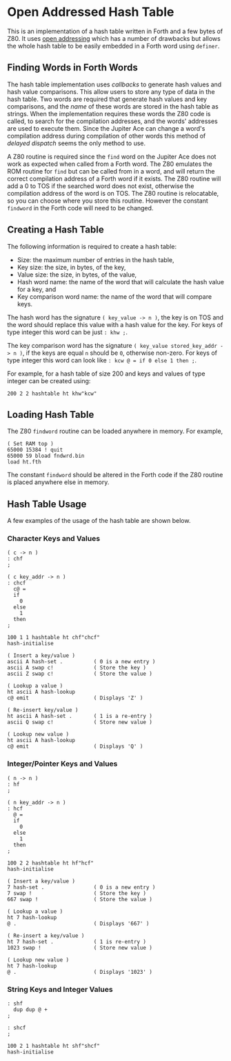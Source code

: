 # Open Addressed Hash Table
This is an implementation of a hash table written in Forth and a few bytes of Z80. It uses [open addressing](https://en.wikipedia.org/wiki/Open_addressing) which has a number of drawbacks but allows the whole hash table to be easily embedded in a Forth word using `definer`.

## Finding Words in Forth Words
The hash table implementation uses _callbacks_ to generate hash values and hash value comparisons. This allow users to store any type of data in the hash table. Two words are required that generate hash values and key comparisons, and the _name_ of these words are stored in the hash table as strings. When the implementation requires these words the Z80 code is called, to search for the compilation addresses, and the words' addresses are used to execute them. Since the Jupiter Ace can change a word's compilation address during compilation of other words this method of _delayed dispatch_ seems the only method to use. 

A Z80 routine is required since the `find` word on the Jupiter Ace does not work as expected when called from a Forth word. The Z80 emulates the ROM routine for `find` but can be called from in a word, and will return the correct compilation address of a Forth word if it exists. The Z80 routine will add a 0 to TOS if the searched word does not exist, otherwise the compilation address of the word is on TOS. The Z80 routine is relocatable, so you can choose where you store this routine. However the constant `findword` in the Forth code will need to be changed.

## Creating a Hash Table
The following information is required to create a hash table:
* Size: the maximum number of entries in the hash table,
* Key size: the size, in bytes, of the key,
* Value size: the size, in bytes, of the value,
* Hash word name: the name of the word that will calculate the hash value for a key, and
* Key comparison word name: the name of the word that will compare keys.

The hash word has the signature `( key_value -> n )`, the key is on TOS and the word should replace this value with a hash value for the key. For keys of type integer this word can be just `: khw ;`.

The key comparison word has the signature `( key_value stored_key_addr -> n )`, if the keys are equal `n` should be `0`, otherwise non-zero. For keys of type integer this word can look like `: kcw @ = if 0 else 1 then ;`.

For example, for a hash table of size 200 and keys and values of type integer can be created using:
```forth
200 2 2 hashtable ht khw"kcw"
```

## Loading Hash Table
The Z80 `findword` routine can be loaded anywhere in memory. For example,
```
( Set RAM top )
65000 15384 ! quit
65000 59 bload fndwrd.bin
load ht.fth
```

The constant `findword` should be altered in the Forth code if the Z80 routine is placed anywhere else in memory.

## Hash Table Usage
A few examples of the usage of the hash table are shown below.

### Character Keys and Values
```forth
( c -> n )
: chf
;

( c key_addr -> n )
: chcf
  c@ =
  if
    0
  else
    1
  then
;

100 1 1 hashtable ht chf"chcf"
hash-initialise

( Insert a key/value )
ascii A hash-set .          ( 0 is a new entry )
ascii A swap c!             ( Store the key )
ascii Z swap c!             ( Store the value )

( Lookup a value )
ht ascii A hash-lookup
c@ emit                     ( Displays 'Z' )

( Re-insert key/value )
ht ascii A hash-set .       ( 1 is a re-entry )
ascii Q swap c!             ( Store new value )

( Lookup new value )
ht ascii A hash-lookup
c@ emit                     ( Displays 'Q' )
```

### Integer/Pointer Keys and Values
```forth
( n -> n )
: hf
;

( n key_addr -> n )
: hcf
  @ =
  if
    0
  else
    1
  then
;

100 2 2 hashtable ht hf"hcf"
hash-initialise

( Insert a key/value )
7 hash-set .                ( 0 is a new entry )
7 swap !                    ( Store the key )
667 swap !                  ( Store the value )

( Lookup a value )
ht 7 hash-lookup
@ .                         ( Displays '667' )

( Re-insert a key/value )
ht 7 hash-set .             ( 1 is re-entry )
1023 swap !                 ( Store new value )

( Lookup new value )
ht 7 hash-lookup
@ .                         ( Displays '1023' )
```

### String Keys and Integer Values
```forth
: shf
  dup dup @ +
;

: shcf
;

100 2 1 hashtable ht shf"shcf"
hash-initialise


```